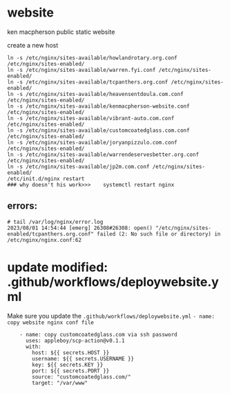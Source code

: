 # website
ken macpherson public static website 



create a new host
```
ln -s /etc/nginx/sites-available/howlandrotary.org.conf /etc/nginx/sites-enabled/
ln -s /etc/nginx/sites-available/warren.fyi.conf /etc/nginx/sites-enabled/
ln -s /etc/nginx/sites-available/tcpanthers.org.conf /etc/nginx/sites-enabled/
ln -s /etc/nginx/sites-available/heavensentdoula.com.conf /etc/nginx/sites-enabled/
ln -s /etc/nginx/sites-available/kenmacpherson-website.conf /etc/nginx/sites-enabled/
ln -s /etc/nginx/sites-available/vibrant-auto.com.conf /etc/nginx/sites-enabled/
ln -s /etc/nginx/sites-available/customcoatedglass.com.conf /etc/nginx/sites-enabled/
ln -s /etc/nginx/sites-available/joryanpizzulo.com.conf /etc/nginx/sites-enabled/
ln -s /etc/nginx/sites-available/warrendeservesbetter.org.conf /etc/nginx/sites-enabled/
ln -s /etc/nginx/sites-available/jp2m.com.conf /etc/nginx/sites-enabled/
/etc/init.d/nginx restart
### why doesn't his work>>>    systemctl restart nginx
```


## errors: 

```
# tail /var/log/nginx/error.log
2023/08/01 14:54:44 [emerg] 26308#26308: open() "/etc/nginx/sites-enabled/tcpanthers.org.conf" failed (2: No such file or directory) in /etc/nginx/nginx.conf:62
```

# update  modified:   .github/workflows/deploywebsite.yml
Make sure you update the 
`.github/workflows/deploywebsite.yml`
```- name: copy website nginx conf file```

```
    - name: copy customcoatedglass.com via ssh password
      uses: appleboy/scp-action@v0.1.1
      with:
        host: ${{ secrets.HOST }}
        username: ${{ secrets.USERNAME }}
        key: ${{ secrets.KEY }}
        port: ${{ secrets.PORT }}
        source: "customcoatedglass.com/"
        target: "/var/www"      


```


